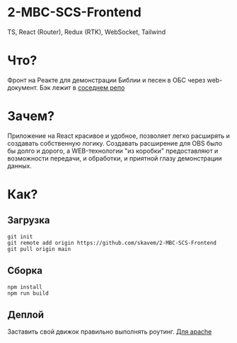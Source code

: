 # 2-MBC-SCS-Frontend
TS, React (Router), Redux (RTK), WebSocket, Tailwind  

# Что?
Фронт на Реакте для демонстрации Библии и песен в ОБС через web-документ.
Бэк лежит в [соседнем репо](https://github.com/skavem/2-MBC-SCS-Backend)

# Зачем?
Приложение на React красивое и удобное, позволяет легко расширять и создавать собственную логику.
Создавать расширение для OBS было бы долго и дорого, а WEB-технологии "из коробки" предоставляют и возможности передачи, и обработки, и приятной глазу демонстрации данных.

# Как?
## Загрузка
```
git init
git remote add origin https://github.com/skavem/2-MBC-SCS-Frontend
git pull origin main
```

## Сборка
```
npm install
npm run build
```

## Деплой
Заставить свой движок правильно выполнять роутинг.
[Для apache](https://medium.com/@nutanbhogendrasharma/create-simple-reactjs-application-and-host-in-xampp-4dae8e466c50)
